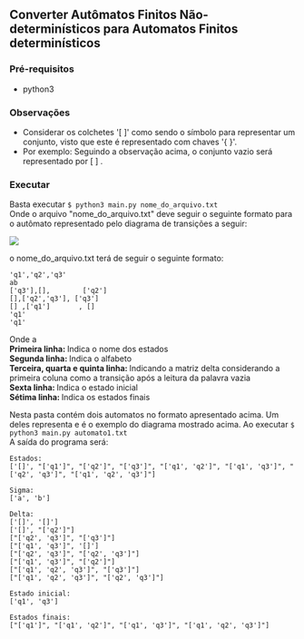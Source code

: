 ## Converter Autômatos Finitos Não-determinísticos para Automatos Finitos determinísticos

### Pré-requisitos
* python3
### Observações
* Considerar os colchetes '[ ]' como sendo o símbolo para representar um conjunto, visto que este é representado com chaves '{ }'.
* Por exemplo: Seguindo a observação acima, o conjunto vazio será representado por [ ] .
### Executar
Basta executar <code>$ python3 main.py nome_do_arquivo.txt</code><br>
Onde o arquivo "nome_do_arquivo.txt" deve seguir o seguinte formato para o autômato representado
pelo diagrama de transições a seguir:

<image src="afn.png"></image>

o nome_do_arquivo.txt terá de seguir o seguinte formato:

    'q1','q2','q3'
    ab
    ['q3'],[],        ['q2']
    [],['q2','q3'], ['q3']
    [] ,['q1']       , []
    'q1'
    'q1'
Onde a<br>
<b>Primeira linha: </b>Indica o nome dos estados<br>
<b>Segunda linha: </b>Indica o alfabeto<br>
<b>Terceira, quarta e quinta linha: </b>Indicando a matriz delta considerando a primeira coluna como a transição após a leitura da palavra vazia<br>
<b>Sexta linha: </b> Indica o estado inicial<br>
<b>Sétima linha: </b> Indica os estados finais<br>

Nesta pasta contém dois automatos no formato apresentado acima. Um deles representa e é o exemplo do diagrama mostrado acima. Ao executar <code>$ python3 main.py automato1.txt</code><br>
A saída do programa será:


	Estados:
	['[]', "['q1']", "['q2']", "['q3']", "['q1', 'q2']", "['q1', 'q3']", "['q2', 'q3']", "['q1', 'q2', 'q3']"]

	Sigma:
	['a', 'b']

	Delta:
	['[]', '[]']
	['[]', "['q2']"]
	["['q2', 'q3']", "['q3']"]
	["['q1', 'q3']", '[]']
	["['q2', 'q3']", "['q2', 'q3']"]
	["['q1', 'q3']", "['q2']"]
	["['q1', 'q2', 'q3']", "['q3']"]
	["['q1', 'q2', 'q3']", "['q2', 'q3']"]

	Estado inicial:
	['q1', 'q3']

	Estados finais:
	["['q1']", "['q1', 'q2']", "['q1', 'q3']", "['q1', 'q2', 'q3']"]
